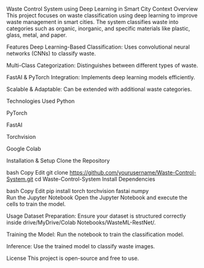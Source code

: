 Waste Control System using Deep Learning in Smart City Context
Overview
This project focuses on waste classification using deep learning to improve waste management in smart cities. The system classifies waste into categories such as organic, inorganic, and specific materials like plastic, glass, metal, and paper.

Features
Deep Learning-Based Classification: Uses convolutional neural networks (CNNs) to classify waste.

Multi-Class Categorization: Distinguishes between different types of waste.

FastAI & PyTorch Integration: Implements deep learning models efficiently.

Scalable & Adaptable: Can be extended with additional waste categories.

Technologies Used
Python

PyTorch

FastAI

Torchvision

Google Colab

Installation & Setup
Clone the Repository

bash
Copy
Edit
git clone https://github.com/yourusername/Waste-Control-System.git
cd Waste-Control-System
Install Dependencies

bash
Copy
Edit
pip install torch torchvision fastai numpy  
Run the Jupyter Notebook
Open the Jupyter Notebook and execute the cells to train the model.

Usage
Dataset Preparation: Ensure your dataset is structured correctly inside drive/MyDrive/Colab Notebooks/WasteML-RestNet/.

Training the Model: Run the notebook to train the classification model.

Inference: Use the trained model to classify waste images.

License
This project is open-source and free to use.
